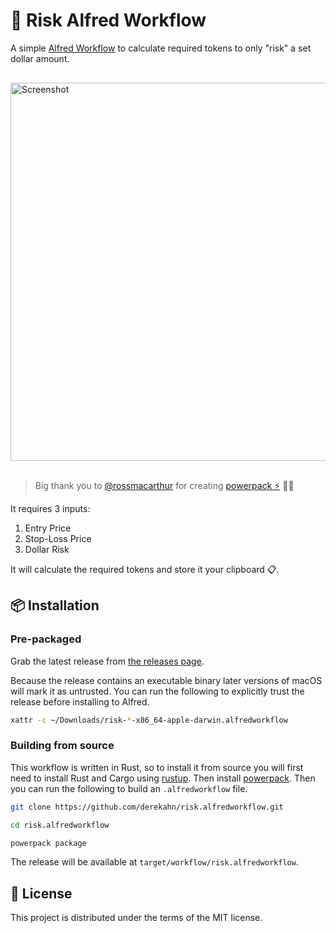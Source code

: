 # 🧮 Risk Alfred Workflow

A simple [Alfred Workflow](https://www.alfredapp.com/workflows/) to calculate required tokens to only "risk" a set dollar amount.

<img style="padding: 1rem 0" width="605" alt="Screenshot" src="https://user-images.githubusercontent.com/5381156/251280792-37f863ba-bfd1-4f56-9868-7b6a33f8ff7d.gif">

> Big thank you to [@rossmacarthur](https://github.com/rossmacarthur) for creating [powerpack ⚡️](https://github.com/rossmacarthur/powerpack) 👏🏽

It requires 3 inputs:

1. Entry Price
2. Stop-Loss Price
3. Dollar Risk

It will calculate the required tokens and store it your clipboard 📋.

## 📦 Installation

### Pre-packaged

Grab the latest release from
[the releases page](https://github.com/derekahn/risk.alfredworkflow/releases).

Because the release contains an executable binary later versions of macOS will mark it as untrusted.
You can run the following to explicitly trust the release before installing to Alfred.

```bash
xattr -c ~/Downloads/risk-*-x86_64-apple-darwin.alfredworkflow
```

### Building from source

This workflow is written in Rust, so to install it from source you will first
need to install Rust and Cargo using [rustup](https://rustup.rs/). Then install
[powerpack](https://github.com/rossmacarthur/powerpack). Then you can run the
following to build an `.alfredworkflow` file.

```bash
git clone https://github.com/derekahn/risk.alfredworkflow.git

cd risk.alfredworkflow

powerpack package
```

The release will be available at `target/workflow/risk.alfredworkflow`.

## 🪪 License

This project is distributed under the terms of the MIT license.
